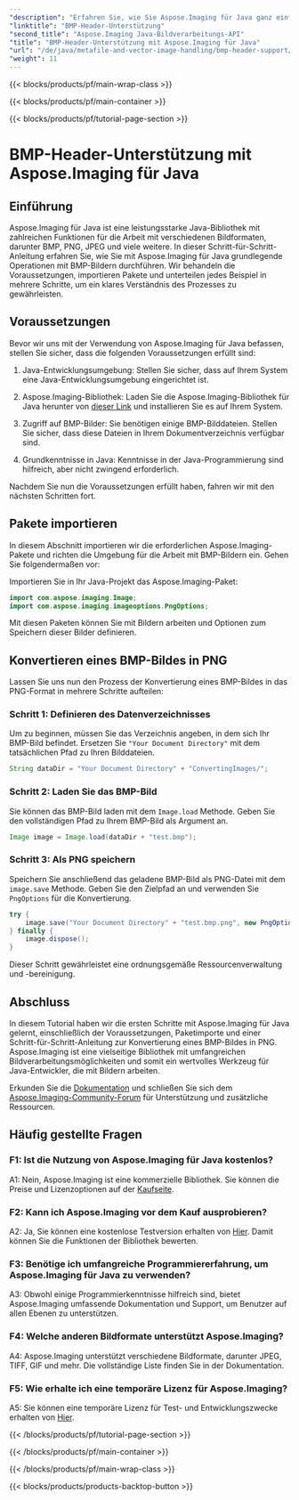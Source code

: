 ```yaml
---
"description": "Erfahren Sie, wie Sie Aspose.Imaging für Java ganz einfach in BMP-Header konvertieren. Importieren Sie Pakete, laden Sie Bilder und speichern Sie Schritt für Schritt in verschiedenen Formaten."
"linktitle": "BMP-Header-Unterstützung"
"second_title": "Aspose.Imaging Java-Bildverarbeitungs-API"
"title": "BMP-Header-Unterstützung mit Aspose.Imaging für Java"
"url": "/de/java/metafile-and-vector-image-handling/bmp-header-support/"
"weight": 11
---
```


{{< blocks/products/pf/main-wrap-class >}}

{{< blocks/products/pf/main-container >}}

{{< blocks/products/pf/tutorial-page-section >}}

# BMP-Header-Unterstützung mit Aspose.Imaging für Java

## Einführung

Aspose.Imaging für Java ist eine leistungsstarke Java-Bibliothek mit zahlreichen Funktionen für die Arbeit mit verschiedenen Bildformaten, darunter BMP, PNG, JPEG und viele weitere. In dieser Schritt-für-Schritt-Anleitung erfahren Sie, wie Sie mit Aspose.Imaging für Java grundlegende Operationen mit BMP-Bildern durchführen. Wir behandeln die Voraussetzungen, importieren Pakete und unterteilen jedes Beispiel in mehrere Schritte, um ein klares Verständnis des Prozesses zu gewährleisten.

## Voraussetzungen

Bevor wir uns mit der Verwendung von Aspose.Imaging für Java befassen, stellen Sie sicher, dass die folgenden Voraussetzungen erfüllt sind:

1. Java-Entwicklungsumgebung: Stellen Sie sicher, dass auf Ihrem System eine Java-Entwicklungsumgebung eingerichtet ist.

2. Aspose.Imaging-Bibliothek: Laden Sie die Aspose.Imaging-Bibliothek für Java herunter von [dieser Link](https://releases.aspose.com/imaging/java/) und installieren Sie es auf Ihrem System.

3. Zugriff auf BMP-Bilder: Sie benötigen einige BMP-Bilddateien. Stellen Sie sicher, dass diese Dateien in Ihrem Dokumentverzeichnis verfügbar sind.

4. Grundkenntnisse in Java: Kenntnisse in der Java-Programmierung sind hilfreich, aber nicht zwingend erforderlich.

Nachdem Sie nun die Voraussetzungen erfüllt haben, fahren wir mit den nächsten Schritten fort.

## Pakete importieren

In diesem Abschnitt importieren wir die erforderlichen Aspose.Imaging-Pakete und richten die Umgebung für die Arbeit mit BMP-Bildern ein. Gehen Sie folgendermaßen vor:

Importieren Sie in Ihr Java-Projekt das Aspose.Imaging-Paket:

```java
import com.aspose.imaging.Image;
import com.aspose.imaging.imageoptions.PngOptions;
```

Mit diesen Paketen können Sie mit Bildern arbeiten und Optionen zum Speichern dieser Bilder definieren.

## Konvertieren eines BMP-Bildes in PNG

Lassen Sie uns nun den Prozess der Konvertierung eines BMP-Bildes in das PNG-Format in mehrere Schritte aufteilen:

### Schritt 1: Definieren des Datenverzeichnisses

Um zu beginnen, müssen Sie das Verzeichnis angeben, in dem sich Ihr BMP-Bild befindet. Ersetzen Sie `"Your Document Directory"` mit dem tatsächlichen Pfad zu Ihren Bilddateien.

```java
String dataDir = "Your Document Directory" + "ConvertingImages/";
```

### Schritt 2: Laden Sie das BMP-Bild

Sie können das BMP-Bild laden mit dem `Image.load` Methode. Geben Sie den vollständigen Pfad zu Ihrem BMP-Bild als Argument an.

```java
Image image = Image.load(dataDir + "test.bmp");
```

### Schritt 3: Als PNG speichern

Speichern Sie anschließend das geladene BMP-Bild als PNG-Datei mit dem `image.save` Methode. Geben Sie den Zielpfad an und verwenden Sie `PngOptions` für die Konvertierung.

```java
try {
    image.save("Your Document Directory" + "test.bmp.png", new PngOptions());
} finally {
    image.dispose();
}
```

Dieser Schritt gewährleistet eine ordnungsgemäße Ressourcenverwaltung und -bereinigung.

## Abschluss

In diesem Tutorial haben wir die ersten Schritte mit Aspose.Imaging für Java gelernt, einschließlich der Voraussetzungen, Paketimporte und einer Schritt-für-Schritt-Anleitung zur Konvertierung eines BMP-Bildes in PNG. Aspose.Imaging ist eine vielseitige Bibliothek mit umfangreichen Bildverarbeitungsmöglichkeiten und somit ein wertvolles Werkzeug für Java-Entwickler, die mit Bildern arbeiten.

Erkunden Sie die [Dokumentation](https://reference.aspose.com/imaging/java/) und schließen Sie sich dem [Aspose.Imaging-Community-Forum](https://forum.aspose.com/) für Unterstützung und zusätzliche Ressourcen.

## Häufig gestellte Fragen

### F1: Ist die Nutzung von Aspose.Imaging für Java kostenlos?

A1: Nein, Aspose.Imaging ist eine kommerzielle Bibliothek. Sie können die Preise und Lizenzoptionen auf der [Kaufseite](https://purchase.aspose.com/buy).

### F2: Kann ich Aspose.Imaging vor dem Kauf ausprobieren?

A2: Ja, Sie können eine kostenlose Testversion erhalten von [Hier](https://releases.aspose.com/). Damit können Sie die Funktionen der Bibliothek bewerten.

### F3: Benötige ich umfangreiche Programmiererfahrung, um Aspose.Imaging für Java zu verwenden?

A3: Obwohl einige Programmierkenntnisse hilfreich sind, bietet Aspose.Imaging umfassende Dokumentation und Support, um Benutzer auf allen Ebenen zu unterstützen.

### F4: Welche anderen Bildformate unterstützt Aspose.Imaging?

A4: Aspose.Imaging unterstützt verschiedene Bildformate, darunter JPEG, TIFF, GIF und mehr. Die vollständige Liste finden Sie in der Dokumentation.

### F5: Wie erhalte ich eine temporäre Lizenz für Aspose.Imaging?

A5: Sie können eine temporäre Lizenz für Test- und Entwicklungszwecke erhalten von [Hier](https://purchase.aspose.com/temporary-license/).

{{< /blocks/products/pf/tutorial-page-section >}}

{{< /blocks/products/pf/main-container >}}

{{< /blocks/products/pf/main-wrap-class >}}

{{< blocks/products/products-backtop-button >}}